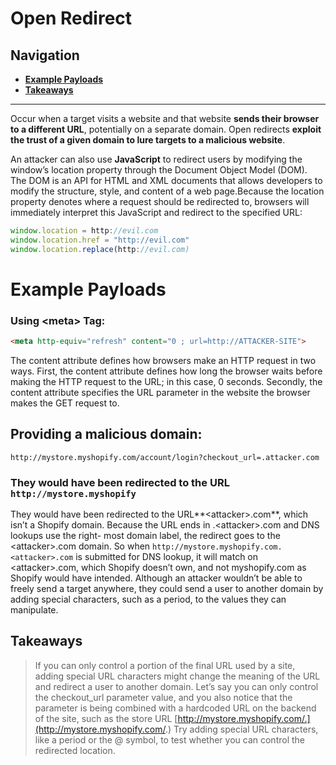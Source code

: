 # Open Redirect
## Navigation
- **[Example Payloads](#Example%20Payloads)**
- **[Takeaways](#Takeaways)**
---
Occur when a target visits a website and that website **sends their browser to a different URL**, potentially on a separate domain. Open redirects **exploit the trust of a given domain to lure targets to a malicious website**.
    

 An attacker can also use **JavaScript** to redirect users by modifying the window’s location property through the Document Object Model (DOM). The DOM is an API for HTML and XML documents that allows developers to modify the structure, style, and content of a web page.Because the location property denotes where a request should be redirected to, browsers will immediately interpret this JavaScript and redirect to the specified URL:
 ```js
 window.location = http://evil.com
 window.location.href = "http://evil.com"
 window.location.replace(http://evil.com)
 ```

# Example Payloads
### Using \<meta\> Tag:
  

```html
<meta http-equiv="refresh" content="0 ; url=http://ATTACKER-SITE">
```
  
The content attribute defines how browsers make an HTTP request in two ways. First, the content attribute defines how long the browser waits before making the HTTP request to the URL; in this case, 0 seconds. Secondly, the content attribute specifies the URL parameter in the website the browser makes the GET request to.

## Providing a malicious domain:
  
`http://mystore.myshopify.com/account/login?checkout_url=.attacker.com  `
  
### They would have been redirected to the URL `http://mystore.myshopify`
     

 They would have been redirected to the URL**\<attacker>.com**, which isn’t a Shopify domain. Because the URL ends in .\<attacker>.com and DNS lookups use the right- most domain label, the redirect goes to the \<attacker>.com domain. So when `http://mystore.myshopify.com.<attacker>.com`
	is submitted for DNS lookup, it will match on \<attacker>.com, which Shopify doesn’t own, and not myshopify.com as Shopify would have intended. Although an attacker wouldn’t be able to freely send a target anywhere, they could send a user to another domain by adding special characters, such as a period, to the values they can manipulate.
	
## Takeaways
> If you can only control a portion of the final URL used by a site, adding special URL characters might change the meaning of the URL and redirect a user to another domain. Let’s say you can only control the checkout_url parameter value, and you also notice that the parameter is being combined with a hardcoded URL on the backend of the site, such as the store URL
> [http://mystore.myshopify.com/.](http://mystore.myshopify.com/.)
> Try adding special URL characters, like a period or the @ symbol, to test whether you can control the redirected location.